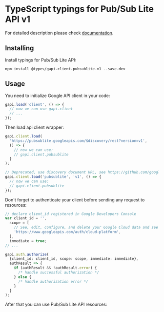 # TypeScript typings for Pub/Sub Lite API v1

For detailed description please check [documentation](https://cloud.google.com/pubsub/lite/docs).

## Installing

Install typings for Pub/Sub Lite API:

```
npm install @types/gapi.client.pubsublite-v1 --save-dev
```

## Usage

You need to initialize Google API client in your code:

```typescript
gapi.load('client', () => {
  // now we can use gapi.client
  // ...
});
```

Then load api client wrapper:

```typescript
gapi.client.load(
  'https://pubsublite.googleapis.com/$discovery/rest?version=v1',
  () => {
    // now we can use:
    // gapi.client.pubsublite
  }
);
```

```typescript
// Deprecated, use discovery document URL, see https://github.com/google/google-api-javascript-client/blob/master/docs/reference.md#----gapiclientloadname----version----callback--
gapi.client.load('pubsublite', 'v1', () => {
  // now we can use:
  // gapi.client.pubsublite
});
```

Don't forget to authenticate your client before sending any request to resources:

```typescript
// declare client_id registered in Google Developers Console
var client_id = '',
  scope = [
    // See, edit, configure, and delete your Google Cloud data and see the email address for your Google Account.
    'https://www.googleapis.com/auth/cloud-platform',
  ],
  immediate = true;
// ...

gapi.auth.authorize(
  {client_id: client_id, scope: scope, immediate: immediate},
  authResult => {
    if (authResult && !authResult.error) {
      /* handle successful authorization */
    } else {
      /* handle authorization error */
    }
  }
);
```

After that you can use Pub/Sub Lite API resources: <!-- TODO: make this work for multiple namespaces -->

```typescript

```
